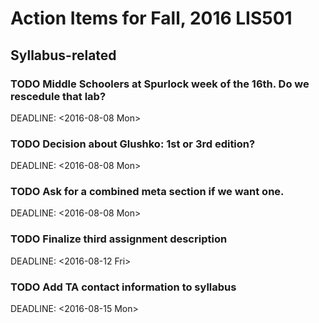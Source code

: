 Action Items for Fall, 2016 LIS501
==================================

Syllabus-related
----------------

### TODO Middle Schoolers at Spurlock week of the 16th. Do we rescedule that lab?

DEADLINE: &lt;2016-08-08 Mon&gt;

### TODO Decision about Glushko: 1st or 3rd edition?

DEADLINE: &lt;2016-08-08 Mon&gt;

### TODO Ask for a combined meta section if we want one.

DEADLINE: &lt;2016-08-08 Mon&gt;

### TODO Finalize third assignment description

DEADLINE: &lt;2016-08-12 Fri&gt;

### TODO Add TA contact information to syllabus

DEADLINE: &lt;2016-08-15 Mon&gt;

